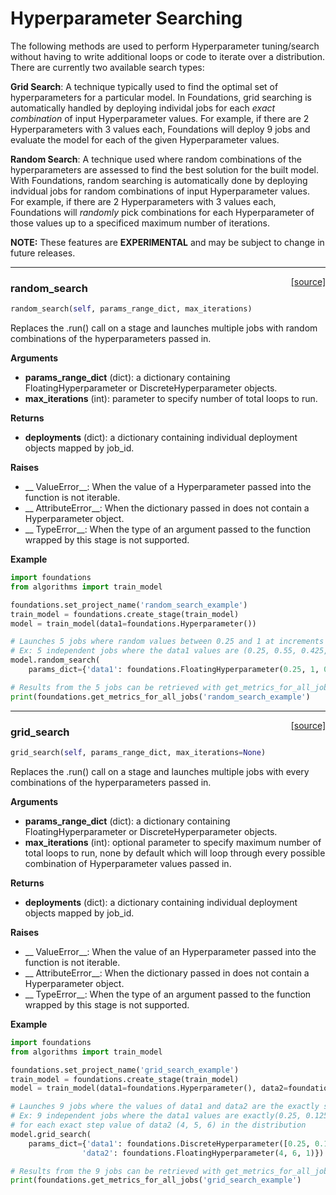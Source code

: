 <h1>Hyperparameter Searching</h1>
The following methods are used to perform Hyperparameter tuning/search without having to write additional loops or code to iterate over a distribution. There are currently two available search types:

**Grid Search**: A technique typically used to find the optimal set of hyperparameters for a particular model. In Foundations, grid searching is automatically handled by deploying individal jobs for each *exact combination* of input Hyperparameter values. For example, if there are 2 Hyperparameters with 3 values each, Foundations will deploy 9 jobs and evaluate the model for each of the given Hyperparameter values. 

**Random Search**: A technique used where random combinations of the hyperparameters are assessed to find the best solution for the built model. With Foundations, random searching is automatically done by deploying indvidual jobs for random combinations of input Hyperparameter values. For example, if there are 2 Hyperparameters with 3 values each, Foundations will *randomly* pick combinations for each Hyperparameter of those values up to a specificed maximum number of iterations. 

**NOTE:** These features are **EXPERIMENTAL** and may be subject to change in future releases.  


----

<span style="float:right;">[[source]](https://github.com/DeepLearnI/foundations/blob/master/foundations/stage_connector_wrapper.py#L243)</span>

### random_search


```python
random_search(self, params_range_dict, max_iterations)
```



Replaces the .run() call on a stage and launches multiple jobs with random combinations of the hyperparameters passed in.

__Arguments__

- __params_range_dict__ (dict): a dictionary containing FloatingHyperparameter or DiscreteHyperparameter objects.
- __max_iterations__ (int): parameter to specify number of total loops to run.

__Returns__

- __deployments__ (dict): a dictionary containing individual deployment objects mapped by job_id.

__Raises__

- __    ValueError__: When the value of a Hyperparameter passed into the function is not iterable.
- __    AttributeError__: When the dictionary passed in does not contain a Hyperparameter object.
- __    TypeError__: When the type of an argument passed to the function wrapped by this stage is not supported.

__Example__

```python
import foundations
from algorithms import train_model

foundations.set_project_name('random_search_example')
train_model = foundations.create_stage(train_model)
model = train_model(data1=foundations.Hyperparameter())

# Launches 5 jobs where random values between 0.25 and 1 at increments of 0.025 are selected
# Ex: 5 independent jobs where the data1 values are (0.25, 0.55, 0.425, 0.7, 0.325)
model.random_search( 
	params_dict={'data1': foundations.FloatingHyperparameter(0.25, 1, 0.025), 5})

# Results from the 5 jobs can be retrieved with get_metrics_for_all_jobs
print(foundations.get_metrics_for_all_jobs('random_search_example')
```


----

<span style="float:right;">[[source]](https://github.com/DeepLearnI/foundations/blob/master/foundations/stage_connector_wrapper.py#L283)</span>

### grid_search


```python
grid_search(self, params_range_dict, max_iterations=None)
```



Replaces the .run() call on a stage and launches multiple jobs with every combinations of the hyperparameters passed in.

__Arguments__

- __params_range_dict__ (dict): a dictionary containing FloatingHyperparameter or DiscreteHyperparameter objects.
- __max_iterations__ (int): optional parameter to specify maximum number of total loops to run, none by default which will loop through every possible combination of Hyperparameter values passed in.

__Returns__

- __deployments__ (dict): a dictionary containing individual deployment objects mapped by job_id.

__Raises__

- __    ValueError__: When the value of an Hyperparameter passed into the function is not iterable.
- __    AttributeError__: When the dictionary passed in does not contain a Hyperparameter object.
- __    TypeError__: When the type of an argument passed to the function wrapped by this stage is not supported.

__Example__

```python
import foundations
from algorithms import train_model

foundations.set_project_name('grid_search_example')
train_model = foundations.create_stage(train_model)
model = train_model(data1=foundations.Hyperparameter(), data2=foundations.Hyperparameter())

# Launches 9 jobs where the values of data1 and data2 are the exactly same as the ones defined in the Hyperparameters
# Ex: 9 independent jobs where the data1 values are exactly(0.25, 0.125, 1) 
# for each exact step value of data2 (4, 5, 6) in the distribution
model.grid_search(
	params_dict={'data1': foundations.DiscreteHyperparameter([0.25, 0.125, 1.0]),
		        'data2': foundations.FloatingHyperparameter(4, 6, 1)})

# Results from the 9 jobs can be retrieved with get_metrics_for_all_jobs
print(foundations.get_metrics_for_all_jobs('grid_search_example')
```



